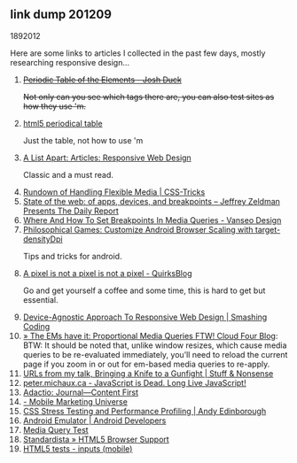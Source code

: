 <article><h2>link dump 201209</h2><time><span class="day">18</span><span class="month">9</span><span class="year">2012</span></time><p>Here are some links to articles I collected in the past few days, mostly researching responsive design...</p>	<ol>			<li><s><a href="http://joshduck.com/periodic-table.html">Periodic Table of the Elements - Josh Duck</a><p>Not only can you see which tags there are, you can also test  sites as how they use 'm.</p></s></li><li><a href="http://websitesetup.org/html5-periodical-table/">html5 periodical table</a><p>Just the table, not how to use 'm</p></li>			<li><a href="http://www.alistapart.com/articles/responsive-web-design/">A List Apart: Articles: Responsive Web Design</a><p>Classic and a must read.</p></li>			<li><a href="http://css-tricks.com/rundown-of-handling-flexible-media/">Rundown of Handling Flexible Media | CSS-Tricks</a></li>			<li><a href="http://www.zeldman.com/2011/12/29/state-of-the-web-of-apps-devices-and-breakpoints/#comments">State of the web: of apps, devices, and breakpoints &ndash; Jeffrey Zeldman Presents The Daily Report</a></li>			<li><a href="http://www.vanseodesign.com/web-design/media-query-breakpoints/">Where And How To Set Breakpoints In Media Queries - Vanseo Design</a></li>			<li><a href="http://darkforge.blogspot.nl/2010/05/customize-android-browser-scaling-with.html">Philosophical Games: Customize Android Browser Scaling with target-densityDpi</a><p>Tips and tricks for android.</p></li>			<li><a href="http://www.quirksmode.org/blog/archives/2010/04/a_pixel_is_not.html">A pixel is not a pixel is not a pixel - QuirksBlog</a><p>Go and get yourself a coffee and some time, this is hard to get but essential.</p></li>			<li><a href="http://coding.smashingmagazine.com/2012/03/22/device-agnostic-approach-to-responsive-web-design/">Device-Agnostic Approach To Responsive Web Design | Smashing Coding</a></li>			<li><a href="http://blog.cloudfour.com/the-ems-have-it-proportional-media-queries-ftw/">&raquo; The EMs have it: Proportional Media Queries FTW! Cloud Four Blog</a>: BTW: It should be noted that, unlike window resizes, which cause media queries to be re-evaluated immediately, you&rsquo;ll need to reload the current page if you zoom in or out for em-based media queries to re-apply.</li>			<li><a href="http://www.stuffandnonsense.co.uk/blog/about/urls_from_my_talk_bringing_a_knife_to_a_gunfight?utm_medium=twitter">URLs from my talk, Bringing a Knife to a Gunfight | Stuff &amp; Nonsense</a></li>			<li><a href="http://peter.michaux.ca/articles/javascript-is-dead-long-live-javascript">peter.michaux.ca - JavaScript is Dead. Long Live JavaScript!</a></li><li><a href="http://adactio.com/journal/4523/">Adactio: Journal&mdash;Content First</a></li>			<li><a href="http://www.mobilemarketinguniverse.com/?p=335"> - Mobile Marketing Universe</a></li>			<li><a href="http://andy.edinborough.org/CSS-Stress-Testing-and-Performance-Profiling">CSS Stress Testing and Performance Profiling |  Andy Edinborough</a></li>			<li><a href="http://developer.android.com/guide/developing/tools/emulator.html">Android Emulator | Android Developers</a></li>			<li><a href="http://www.cloudfour.com/examples/mediaqueries/image-test/">Media Query Test</a></li>			<li><a href="http://www.standardista.com/html5">Standardista &raquo; HTML5 Browser Support</a></li>			<li><a href="http://www.quirksmode.org/html5/inputs_mobile.html">HTML5 tests - inputs (mobile)</a></li></ol></article>